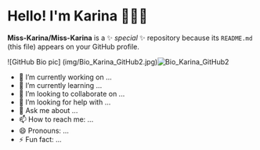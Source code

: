 # Hello! I'm Karina 👩🏻‍💻

**Miss-Karina/Miss-Karina** is a ✨ _special_ ✨ repository because its `README.md` (this file) appears on your GitHub profile.

![GitHub Bio pic] (img/Bio_Karina_GitHub2.jpg)![Bio_Karina_GitHub2](https://user-images.githubusercontent.com/75813431/184198315-76843b5b-ab54-4533-9853-eaac74e54b6a.jpg)


- 🔭 I’m currently working on ...
- 🌱 I’m currently learning ...
- 👯 I’m looking to collaborate on ...
- 🤔 I’m looking for help with ...
- 💬 Ask me about ...
- 📫 How to reach me: ...
- 😄 Pronouns: ...
- ⚡ Fun fact: ...


